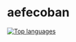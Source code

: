 # aefecoban

[![Top languages](https://github-readme-stats.vercel.app/api/top-langs/?username=aefecoban&hide=html&theme=tokyonight)](https://github.com/anuraghazra/github-readme-stats)
